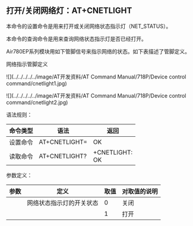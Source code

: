 ## 打开/关闭网络灯：AT+CNETLIGHT

本命令的设置命令是用来打开或关闭网络状态指示灯（NET_STATUS）。

本命令的查询命令是用来查询网络状态指示灯是否已经打开。

Air780EP系列模块用如下管脚信号来指示网络的状态。如下表描述了管脚定义。

网络指示管脚定义

![](../../../../../image/AT开发资料/AT Command Manual/718P/Device control command/cnetlight1.jpg) 

![](../../../../../image/AT开发资料/AT Command Manual/718P/Device control command/cnetlight2.jpg) 

 

语法规则：

| 命令类型 | 语法             | 返回                  |
| -------- | ---------------- | --------------------- |
| 设置命令 | AT+CNETLIGHT=<n> | OK                    |
| 读取命令 | AT+CNETLIGHT?    | +CNETLIGHT:<n><br> OK |

 

参数定义：

| 参数 | 定义                     | 取值 | 对取值的说明 |
| ---- | ------------------------ | ---- | ------------ |
| <n>  | 网络状态指示灯的开关状态 | 0    | 关闭         |
|      |                          | 1    | 打开         |
